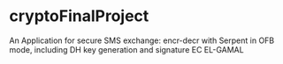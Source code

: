 # cryptoFinalProject
An Application for secure SMS exchange: encr-decr with Serpent in OFB mode, including DH key generation and signature EC EL-GAMAL
